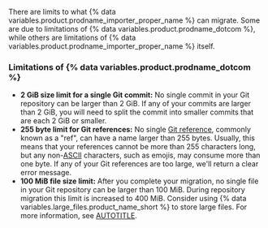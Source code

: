 There are limits to what {% data variables.product.prodname_importer_proper_name %} can migrate. Some are due to limitations of {% data variables.product.prodname_dotcom %}, while others are limitations of {% data variables.product.prodname_importer_proper_name %} itself.

### Limitations of {% data variables.product.prodname_dotcom %}

* **2 GiB size limit for a single Git commit:** No single commit in your Git repository can be larger than 2 GiB. If any of your commits are larger than 2 GiB, you will need to split the commit into smaller commits that are each 2 GiB or smaller.
* **255 byte limit for Git references:** No single [Git reference](https://git-scm.com/book/en/v2/Git-Internals-Git-References), commonly known as a "ref", can have a name larger than 255 bytes. Usually, this means that your references cannot be more than 255 characters long, but any non-[ASCII](https://en.wikipedia.org/wiki/ASCII) characters, such as emojis, may consume more than one byte. If any of your Git references are too large, we'll return a clear error message.
* **100 MiB file size limit:** After you complete your migration, no single file in your Git repository can be larger than 100 MiB. During repository migration this limit is increased to 400 MiB. Consider using {% data variables.large_files.product_name_short %} to store large files. For more information, see [AUTOTITLE](/repositories/working-with-files/managing-large-files).

